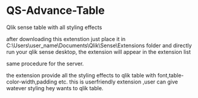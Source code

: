 # QS-Advance-Table
Qlik sense table with all styling effects

after downloading this extenstion just place it in C:\Users\user_name\Documents\Qlik\Sense\Extensions folder
and directly run your qlik sense desktop, the extension will appear in the extension list

same procedure for the server.


the extension provide all the styling effects to qlik table with font,table-color-width,padding etc.
this is userfriendly extension ,user can give watever styling hey wants to qlik table.

